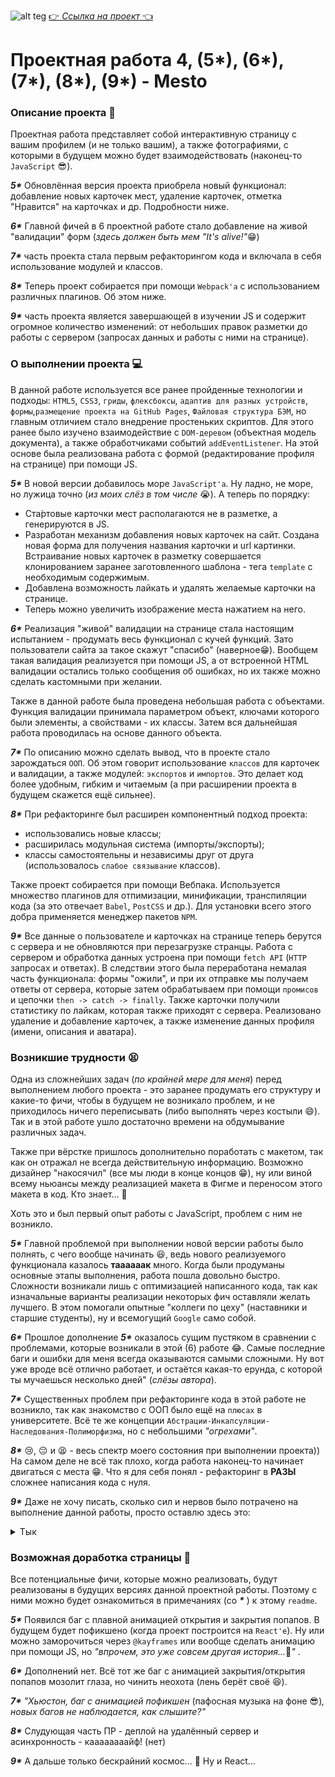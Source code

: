 ![alt teg](https://s1.hostingkartinok.com/uploads/images/2023/05/6984a6f6760d042caea738c786fd5703.png)
[:point_right: _Ссылка на проект_ :point_left:](https://ezzzkryak.github.io/mesto/)

# Проектная работа 4, (5*), (6*), (7*), (8*), (9*) - Mesto
### Описание проекта :book:
Проектная работа представляет собой интерактивную страницу с вашим профилем (и не только вашим), а также фотографиями, с которыми в будущем можно будет взаимодействовать (наконец-то `JavaScript` :sunglasses:).

___5*___ Обновлённая версия проекта приобрела новый функционал: добавление новых карточек мест, удаление карточек, отметка "Нравится" на карточках и др. Подробности ниже.

___6*___ Главной фичей в 6 проектной работе стало добавление на живой "валидации" форм (_здесь должен быть мем "It's alive!"_:grin:)

___7*___ часть проекта стала первым рефакторингом кода и включала в себя использование модулей и классов.

___8*___ Теперь проект собирается при помощи `Webpack'а` с использованием различных плагинов. Об этом ниже.

___9*___ часть проекта является завершающей в изучении JS и содержит огромное количество изменений: от небольших правок разметки до работы с сервером (запросах данных и работы с ними на странице).

### О выполнении проекта :computer:
В данной работе используется все ранее пройденные технологии и подходы: `HTML5`, `CSS3`, `гриды`, `флексбоксы`, `адаптив для разных устройств`, `формы`,`размещение проекта на GitHub Pages`, `Файловая структура БЭМ`, но главным отличием стало внедрение простеньких скриптов. Для этого ранее было изучено взаимодействие с `DOM-деревом` (объектная модель документа), а также обработчиками событий `addEventListener`. На этой основе была реализована работа с формой (редактирование профиля на странице) при помощи JS.

___5*___ В новой версии добавилось море `JavaScript'а`. Ну ладно, не море, но лужица точно (_из моих слёз в том числе_ :sob:). А теперь по порядку:
* Ста́ртовые карточки мест располагаются не в разметке, а генерируются в JS.
* Разработан механизм добавления новых карточек на сайт. Создана новая форма для получения названия карточки и url картинки. Встраивание новых карточек в разметку совершается клонированием заранее заготовленного шаблона - тега `template` с необходимым содержимым.
* Добавлена возможность лайкать и удалять желаемые карточки на странице.
* Теперь можно увеличить изображение места нажатием на него.

___6*___ Реализация "живой" валидации на странице стала настоящим испытанием - продумать весь функционал с кучей функций. Зато пользователи сайта за такое скажут "спасибо" (наверное:grin:). Вообщем такая валидация реализуется при помощи JS, а от встроенной HTML валидации остались только сообщения об ошибках, но их также можно сделать кастомными при желании.

Также в данной работе была проведена небольшая работа с объектами. Функция валидации принимала параметром объект, ключами которого были элементы, а свойствами - их классы. Затем вся дальнейшая работа проводилась на основе данного объекта.

___7*___ По описанию можно сделать вывод, что в проекте стало зарождаться `ООП`. Об этом говорит использование `классов` для карточек и валидации, а также модулей: `экспортов` и `импортов`. Это делает код более удобным, гибким и читаемым (а при расширении проекта в будущем скажется ещё сильнее).

___8*___ При рефакторинге был расширен компонентный подход проекта:
- использовались новые классы;
- расширилась модульная система (импорты/экспорты);
- классы самостоятельны и независимы друг от друга (использовалось `слабое связывание` классов).

Также проект собирается при помощи Вебпака. Используется множество плагинов для отпимизации, минификации, транспиляции кода (за это отвечает `Babel`, `PostCSS` и др.). Для установки всего этого добра применяется менеджер пакетов `NPM`.

___9*___ Все данные о пользователе и карточках на странице теперь берутся с сервера и не обновляются при перезагрузке странцы. Работа с сервером и обработка данных устроена при помощи `fetch API` (`HTTP` запросах и ответах). В следствии этого была переработана немалая часть функционала: формы "ожили", и при их отправке мы получаем ответы от сервера, которые затем обрабатываем при помощи `промисов` и цепочки `then -> catch -> finally`. Также карточки получили статистику по лайкам, которая также приходят с сервера. Реализовано удаление и добавление карточек, а также изменение данных профиля (имени, описания и аватара).

### Возникшие трудности :tired_face:
Одна из сложнейших задач (_по крайней мере для меня_) перед выполнением любого проекта - это заранее продумать его структуру и какие-то фичи, чтобы в будущем не возникало проблем, и не приходилось ничего переписывать (либо выполнять через костыли :smile:). Так и в этой работе ушло достаточно времени на обдумывание различных задач.

Также при вёрстке пришлось дополнительно поработать с макетом, так как он отражал не всегда действительную информацию. Возможно дизайнер "накосячил" (все мы люди в конце концов :grin:), ну или виной всему ньюансы между реализацией макета в Фигме и переносом этого макета в код. Кто знает... :thinking:

Хоть это и был первый опыт работы с JavaScript, проблем с ним не возникло.


___5*___ Главной проблемой при выполнении новой версии работы было полнять, с чего вообще начинать :laughing:, ведь нового реализуемого функционала казалось **таааааак** много. Когда были продуманы основные этапы выполнения, работа пошла довольно быстро. Сложности возникали лишь с оптимизацией написанного кода, так как изначальные варианты реализации некоторых фич оставляли желать лучшего. В этом помогали опытные "коллеги по цеху" (наставники и старшие студенты), ну и всемогущий `Google` само собой.

___6*___ Прошлое дополнение ___5*___  оказалось сущим пустяком в сравнении с проблемами, которые возникали в этой (6) работе :joy:. Самые последние баги и ошибки для меня всегда оказываются самыми сложными. Ну вот уже вроде всё отлично работает, и остаётся какая-то ерунда, с которой ты мучаешься несколько дней" (_слёзы автора_).

___7*___ Существенных проблем при рефакторинге кода в этой работе не возникло, так как знакомство с ООП было ещё на `плюсах` в университете. Всё те же концепции `Абстрации-Инкапсуляции-Наследования-Полиморфизма`, но с небольшими _"огрехами"_.

___8*___ :cry:, :pensive: и :tired_face: - весь спектр моего состояния при выполнении проекта)) На самом деле не всё так плохо, когда работа наконец-то начинает двигаться с места :grin:. Что я для себя понял - рефакторинг в **РАЗЫ** сложнее написания кода с нуля.

___9*___ Даже не хочу писать, сколько сил и нервов было потрачено на выполнение данной работы, просто оставлю здесь это:
<details>
 <summary>Тык</summary>

[![Моё состояние][1]][1]

[1]: https://s1.hostingkartinok.com/uploads/images/2023/05/3a87d5ea27659c0258b6e718f35b143d.jpg
</details>

### Возможная доработка страницы :wrench:
Все потенциальные фичи, которые можно реализовать, будут реализованы в будущих версиях данной проектной работы. Поэтому с ними можно будет ознакомиться в примечаниях (со ___*___ ) к этому `readme`.

___5*___ Появился баг с плавной анимацией открытия и закрытия попапов. В будущем будет пофикшено (когда проект построится на `React'е`). Ну или можно заморочиться через `@kayframes` или вообще сделать анимацию при помощи JS, но _"впрочем, это уже совсем другая история..._:man:_"_ .

___6*___ Дополнений нет. Всё тот же баг с анимацией закрытия/открытия попапов мозолит глаза, но чинить неохота (лень берёт своё :satisfied:).

___7*___ _"Хьюстон, баг с анимацией пофикшен_ (пафосная музыка на фоне :sunglasses:)_, новых багов не наблюдается, как слышите?"_

___8*___ Слудующая часть ПР - деплой на удалённый сервер и асинхронность - каааааааайф! (нет)

___9*___ А дальше только бескрайний космос... :milky_way: Ну и React...
